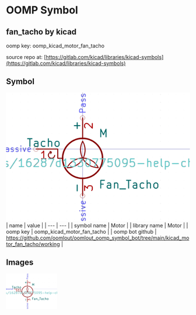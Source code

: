 # OOMP Symbol  
## fan_tacho  by kicad  
  
oomp key: oomp_kicad_motor_fan_tacho  
  
source repo at: [https://gitlab.com/kicad/libraries/kicad-symbols](https://gitlab.com/kicad/libraries/kicad-symbols)  
## Symbol  
  
[![working.png](working_600.png)](working.png)  
| name | value | 
| --- | --- | 
| symbol name | Motor | 
| library name | Motor | 
| oomp key | oomp_kicad_motor_fan_tacho | 
| oomp bot github | https://github.com/oomlout/oomlout_oomp_symbol_bot/tree/main/kicad_motor_fan_tacho/working | 
## Images  
  
[![working.png](working_140.png)](working.png)  
